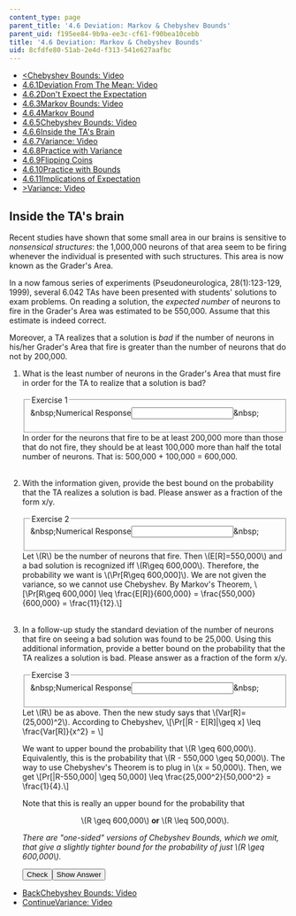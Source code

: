 ```yaml
---
content_type: page
parent_title: '4.6 Deviation: Markov & Chebyshev Bounds'
parent_uid: f195ee84-9b9a-ee3c-cf61-f90bea10cebb
title: '4.6 Deviation: Markov & Chebyshev Bounds'
uid: 8cfdfe80-51ab-2e4d-f313-541e627aafbc
---
```

<ul class="navigation pagination"><li id="top_bck_btn"><a href='/courses/electrical-engineering-and-computer-science/6-042j-mathematics-for-computer-science-spring-2015/probability/tp13-2/vertical-49f940bfd8d6';><<span>Chebyshev Bounds: Video</span></a></li><li id="flp_btn_1" ><a href='/courses/electrical-engineering-and-computer-science/6-042j-mathematics-for-computer-science-spring-2015/probability/tp13-2'>4.6.1<span>Deviation From The Mean: Video</span></a></li><li id="flp_btn_2" ><a href='/courses/electrical-engineering-and-computer-science/6-042j-mathematics-for-computer-science-spring-2015/probability/tp13-2/vertical-18d81b8ca2e1'>4.6.2<span>Don't Expect the Expectation</span></a></li><li id="flp_btn_3" ><a href='/courses/electrical-engineering-and-computer-science/6-042j-mathematics-for-computer-science-spring-2015/probability/tp13-2/vertical-8307292b80cb'>4.6.3<span>Markov Bounds: Video</span></a></li><li id="flp_btn_4" ><a href='/courses/electrical-engineering-and-computer-science/6-042j-mathematics-for-computer-science-spring-2015/probability/tp13-2/vertical-ecd276750fa8'>4.6.4<span>Markov Bound</span></a></li><li id="flp_btn_5" ><a href='/courses/electrical-engineering-and-computer-science/6-042j-mathematics-for-computer-science-spring-2015/probability/tp13-2/vertical-49f940bfd8d6'>4.6.5<span>Chebyshev Bounds: Video</span></a></li><li id="flp_btn_6" class="button_selected"><a href='/courses/electrical-engineering-and-computer-science/6-042j-mathematics-for-computer-science-spring-2015/probability/tp13-2/vertical-82fa33baa07e'>4.6.6<span>Inside the TA's Brain</span></a></li><li id="flp_btn_7" ><a href='/courses/electrical-engineering-and-computer-science/6-042j-mathematics-for-computer-science-spring-2015/probability/tp13-2/vertical-0646c16ad916'>4.6.7<span>Variance: Video</span></a></li><li id="flp_btn_8" ><a href='/courses/electrical-engineering-and-computer-science/6-042j-mathematics-for-computer-science-spring-2015/probability/tp13-2/vertical-1b1a945bfd78'>4.6.8<span>Practice with Variance</span></a></li><li id="flp_btn_9" ><a href='/courses/electrical-engineering-and-computer-science/6-042j-mathematics-for-computer-science-spring-2015/probability/tp13-2/vertical-871f95303dd6'>4.6.9<span>Flipping Coins</span></a></li><li id="flp_btn_10" ><a href='/courses/electrical-engineering-and-computer-science/6-042j-mathematics-for-computer-science-spring-2015/probability/tp13-2/vertical-00ed1bc2728f'>4.6.10<span>Practice with Bounds</span></a></li><li id="flp_btn_11" ><a href='/courses/electrical-engineering-and-computer-science/6-042j-mathematics-for-computer-science-spring-2015/probability/tp13-2/vertical-4699d069607e'>4.6.11<span>Implications of Expectation</span></a></li><li id="top_continue_btn"><a href='/courses/electrical-engineering-and-computer-science/6-042j-mathematics-for-computer-science-spring-2015/probability/tp13-2/vertical-0646c16ad916';>><span>Variance: Video</span></a></li></ul><h2 class="subhead">Inside the TA's brain</h2><div class="self_assessment">
<p display_name="Inside the TA's brain" url_name="Inside_the_TA_s_brain_1">
    Recent studies have shown that some small area in our brains is sensitive to <em>nonsensical structures</em>: the 1,000,000
    neurons of that area seem to be firing whenever the individual is presented with such structures. This area is now known as the
    Grader's Area.
  </p>
<p display_name="Inside the TA's brain" url_name="Inside_the_TA_s_brain_2">
    In a now famous series of experiments (Pseudoneurologica, 28(1):123-129, 1999), several 6.042 TAs have been presented
    with students' solutions to exam problems. On reading a solution, the <em>expected number</em> of neurons to fire in
    the Grader's Area was estimated to be 550,000. Assume that this estimate is indeed correct.
  </p>
<p display_name="Inside the TA's brain" url_name="Inside_the_TA_s_brain_3">
    Moreover, a TA realizes that a solution is <i>bad</i> if the number of neurons in his/her Grader's Area that fire is greater
    than the number of neurons that do not by 200,000.
  </p>
<ol display_name="Inside the TA's brain" url_name="Inside_the_TA_s_brain_4">
<li>
<div id="Q1_div" class="problem_question"><p>
       What is the least number of neurons in the Grader's Area that must fire in order for the TA to realize that a solution is bad?
      </p><fieldset><legend class="visually-hidden">Exercise 1</legend><div class="choice"><label id="Q1_label"><span id="Q1_aria_status" tabindex="-1" class="visually-hidden">&amp;nbsp;</span><span class="visually-hidden">Numerical Response</span><input type="text" id="Q1_input" value="" onkeypress="numericTypedOrDropDownSelected(1)" class="problem_text_input"><input type="hidden" id="Q1_ans" value="600000"><input type="hidden" id="Q1_tolerance" value="0"><span id="Q1_normal_status" class="nostatus" aria-hidden="true">&amp;nbsp;</span></label></div><p id="S1_ans" tabindex="-1" class="problem_answer"></p></fieldset></div><div id="S1_div" class="problem_solution" tabindex="-1">
        In order for the neurons that fire to be at least 200,000 more than those that do not fire,
        they should be at least 100,000 more than half the total number of neurons. That is: 500,000 + 100,000 = 600,000.
      </div></li>
<br />
<li>
<div id="Q2_div" class="problem_question"><p>
		With the information given, provide the best bound on the probability that the TA realizes a solution is bad. Please answer as a fraction of the form x/y.
      </p><fieldset><legend class="visually-hidden">Exercise 2</legend><div class="choice"><label id="Q2_label"><span id="Q2_aria_status" tabindex="-1" class="visually-hidden">&amp;nbsp;</span><span class="visually-hidden">Numerical Response</span><input type="text" id="Q2_input" value="" onkeypress="numericTypedOrDropDownSelected(2)" class="problem_text_input"><input type="hidden" id="Q2_ans" value="11/12"><input type="hidden" id="Q2_tolerance" value="0"><span id="Q2_normal_status" class="nostatus" aria-hidden="true">&amp;nbsp;</span></label></div><p id="S2_ans" tabindex="-1" class="problem_answer"></p></fieldset></div><div id="S2_div" class="problem_solution" tabindex="-1">
        Let \(R\) be the number of neurons that fire. Then \(E[R]=550,000\) and a bad solution is recognized iff
        \(R\geq 600,000\). Therefore, the probability we want is \(\Pr[R\geq 600,000]\). We are not given the variance, so we cannot use Chebyshev.
        By Markov's Theorem,
        \[\Pr[R\geq 600,000] \leq \frac{E[R]}{600,000} = \frac{550,000}{600,000} = \frac{11}{12}.\]
      </div></li>
<br />
<li>
<div id="Q3_div" class="problem_question"><p>
        In a follow-up study the standard deviation of the number of neurons that fire on seeing a bad solution was found to be 25,000.
        Using this additional information, provide a better bound on the probability that the TA realizes a solution is bad. Please answer as a fraction of the form x/y.
      </p><fieldset><legend class="visually-hidden">Exercise 3</legend><div class="choice"><label id="Q3_label"><span id="Q3_aria_status" tabindex="-1" class="visually-hidden">&amp;nbsp;</span><span class="visually-hidden">Numerical Response</span><input type="text" id="Q3_input" value="" onkeypress="numericTypedOrDropDownSelected(3)" class="problem_text_input"><input type="hidden" id="Q3_ans" value="1/4"><input type="hidden" id="Q3_tolerance" value="0"><span id="Q3_normal_status" class="nostatus" aria-hidden="true">&amp;nbsp;</span></label></div><p id="S3_ans" tabindex="-1" class="problem_answer"></p></fieldset></div><div id="S3_div" class="problem_solution" tabindex="-1">
        Let \(R\) be as above. Then the new study says that \(Var[R]=(25,000)^2\). According to Chebyshev, 
        \[\Pr[|R - E[R]|\geq x] \leq \frac{Var[R]}{x^2} = \] 
        <p> We want to upper bound the probability that \(R \geq 600,000\).
        Equivalently, this is the probability that \(R - 550,000 \geq 50,000\).
        The way to use Chebyshev's Theorem is to plug in \(x = 50,000\). Then, we get
        \[Pr[|R-550,000| \geq 50,000] \leq \frac{25,000^2}{50,000^2} = \frac{1}{4}.\]
        </p>
<p>Note that this is really an upper bound for the probability that</p>
<center>\(R \geq 600,000\) <b>or</b> \(R \leq 500,000\).</center>
<p><em>
            There are "one-sided" versions of Chebyshev Bounds, which we omit,
            that give a slightly tighter bound for the probability of just \(R \geq 600,000\).
          </em></p>
</div><div class="action"><button id="Q1_button" onclick="checkAnswer({1: 'numerical', 2: 'numerical', 3: 'numerical'})" class="problem_mo_button">Check</button><button id="Q1_button_show" onclick="showHideSolution({1: 'numerical', 2: 'numerical', 3: 'numerical'}, 1, [1, 2, 3])" class="problem_mo_button">Show Answer</button></div></li>
</ol>
</div><ul class="navigation progress"><li id="bck_btn"><a href='/courses/electrical-engineering-and-computer-science/6-042j-mathematics-for-computer-science-spring-2015/probability/tp13-2/vertical-49f940bfd8d6';>Back<span>Chebyshev Bounds: Video</span></a></li><li id="continue_btn"><a href='/courses/electrical-engineering-and-computer-science/6-042j-mathematics-for-computer-science-spring-2015/probability/tp13-2/vertical-0646c16ad916';>Continue<span>Variance: Video</span></a></li></ul>